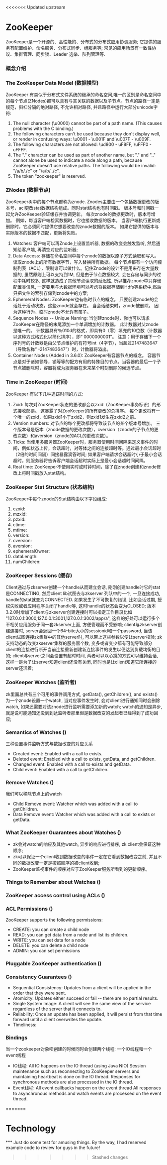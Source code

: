 <<<<<<< Updated upstream
# ZooKeeper
ZooKeeper是一个开源的、高性能的、分布式的分布式应用协调服务; 它提供的服务有配置维护、命名服务、分布式同步、组服务等; 常见的应用场景有一致性协议、集群管理、同步锁、Leader 选举、队列管理等.

### 概念介绍

### The ZooKeeper Data Model (数据模型)

ZooKeeper 有类似于分布式文件系统的继承的命名空间,唯一的区别是命名空间中的每个节点(ZNodes)都可以具有与其关联的数据以及子节点。节点的路径一定是规范，斜杠分隔的绝对路径, 不允许相对路径, 并且路径中运行大部分unicode字符:
1. The null character (\u0000) cannot be part of a path name. (This causes problems with the C binding.)
2. The following characters can't be used because they don't display well, or render in confusing ways: \u0001 - \u001F and \u007F - \u009F.
3. The following characters are not allowed: \ud800 - uF8FF, \uFFF0 - uFFFF.
4. The "." character can be used as part of another name, but "." and ".." cannot alone be used to indicate a node along a path, because ZooKeeper doesn't use relative paths. The following would be invalid: "/a/b/./c" or "/a/b/../c".
5. The token "zookeeper" is reserved.

### ZNodes (数据节点)

ZooKeeper树中的每个节点都称为znode. Znodes主要由一个包括数据更改的版本号，acl更改stat数据结构组成。同时stat结构也有时间戳。 版本号和时间戳一起允许ZooKeeper验证缓存并协调更新。 每次znode的数据更改时，版本号增加。 例如，每当客户端检索数据时，它也接收数据的版本。 
当客户端执行更新或删除时，它必须同时提供它想要改变的znode数据的版本。 如果它提供的版本与实际版本的数据不匹配，更新将失败。
1. Watches: 客户端可以再Znode上设置监听器, 数据的改变会触发监听, 然后通知给客户端, 再清空对应的监听器;
2. Data Access: 存储在命名空间中每个znode的数据以原子方式读取和写入。 读取znode上的所有数据字节，写入替换所有数据。 每个节点都有一个访问控制列表（ACL），限制谁可以做什么。记住Znode的设计不是用来存在大量数据的, 虽然原则上可以支持到1M,
但是由于节点数据较大, 会在存储与同步的过程中耗时较多, 这样就造成了其他节点读取的延迟性, 所以推荐znode中只存储配置类信息, 一定要用与大数据环境可以考虑将数据存储到Hdfs等系统中,然后只把文件的索引存储到znode中的方案;
3. Ephemeral Nodes: ZooKeeper也有临时节点的概念。 只要创建znode的会话处于活动状态，这些znode就会存在。 当会话结束时，znode被删除。 因为这种行为，临时znode不允许有孩子。
4. Sequence Nodes -- Unique Naming: 当创建znode时，你也可以请求ZooKeeper在路径的末尾添加一个单调增加的计数器。 此计数器对父znode是唯一的。 计数器具有％010d的格式，即具有0（零）填充的10位数（计数器以这种方式格式化以简化排序），即“<path> 0000000001”。 
 注意：用于存储下一个序列号的计数器是由父节点维护的有符号int（4字节），当超过2147483647（导致名称“<path> -2147483647”）时，计数器将溢出。
5. Container Nodes (Added in 3.6.0): ZooKeeper有容器节点的概念。 容器节点是对于诸如领导，锁等等的配方有用的特殊目的节点。当容器的最后一个子节点被删除时，容器将成为服务器在未来某个时刻删除的候选节点。

### Time in ZooKeeper (时间)

ZooKeeper 有以下几种追踪时间的方式:
1. Zxid: 每次对ZooKeeper状态的更改都会以zxid（ZooKeeper事务标识）的形式接收邮票。 这暴露了对ZooKeeper的所有更改的总排序。 每个更改将有一个唯一的zxid，如果zxid1小于zxid2，则zxid1发生在zxid2之前。
2. Version numbers: 对节点的每个更改都将导致该节点的某个版本号增加。 三个版本号是版本（znode数据的更改次数），cversion（znode的子节点的更改次数）和aversion（znode的ACL的更改次数）。
3. Ticks: 当使用多服务器ZooKeeper时，服务器使用时间间隔来定义事件的时间，例如状态上传，会话超时，对等体之间的连接超时等。通过最小会话超时（2倍的时间间隔）间接暴露滴答时间; 如果客户端请求会话超时小于最小会话超时，则服务器将告诉客户端会话超时实际上是最小会话超时间间隔。
4. Real time: ZooKeeper不使用实时或时钟时间，除了在znode创建和znode修改上将时间戳放入stat结构。

### ZooKeeper Stat Structure (状态结构)

ZooKeeper中每个znode的Stat结构由以下字段组成:
1. czxid:
2. mzxid:
3. pzxid:
4. ctime:
5. mtime:
6. version:
7. cversion:
8. aversion:
9. ephemeralOwner:
10. dataLength:
11. numChildren:

### ZooKeeper Sessions (缓存)

Client通过与zkserver创建一个handle从而建立会话, 刚刚创建handle时它的stat是CONNECTING, 然后client lib试图去与zkserver 列队中的一个, 一旦连接成功, handle的stat就变为CONNECTED. 如果发生了不可恢复的错误, 比如会话过期, 授权失败或者应用程序关闭了handle等,
这时handle的状态会变为CLOSED;
版本3.2.0时增加了client与zkserver创建连接时可以指定工作目录比如 "127.0.0.1:3000,127.0.0.1:3001,127.0.0.1:3002/app/a", 这样的好处可以运行多个不相关应用服务于同一套zkserver上面, 方便管理而不受影响;
client与zkserver创建连接时, server会返回一个64-bite大小的sessionid和一个password, 当该client试图连接zk集群中的其他server时, 可以带上这些参数以便让server校验;
zk支持动态的改变zkserver集群的服务器个数, 变多或者变少都有可能导致部分client的连接进行断开当前连接重新创建新连接事件的发生以便达到负载均衡的目的;
client与server之间会设置有超时时间, 两者可以以心跳的方式可以维持会话, 这样一是为了让server知道client还没有关闭, 同时也是让client知道它所连接的server还活着;

### ZooKeeper Watches (监听者)
zk里面总共有三个可用的事件调用方式, getData(), getChildren(), and exists()
为一个znode设置一个watch, 当对应事件发生时, 会对client进行通知同时会删除watch, 如果还需要对该znode进行监听需要添加新的watch;
watch的通知是异步, 就是说可能通知还没到到达监听者那里但是数据改变的发起者已经得到了成功回应;

### Semantics of Watches ()

三种设置事件监听方式与数据改变的对应关系
* Created event:
Enabled with a call to exists.
* Deleted event:
Enabled with a call to exists, getData, and getChildren.
* Changed event:
Enabled with a call to exists and getData.
* Child event:
Enabled with a call to getChildren.

### Remove Watches ()

我们可以移除节点上的watch
* Child Remove event:
Watcher which was added with a call to getChildren.
* Data Remove event:
Watcher which was added with a call to exists or getData.

### What ZooKeeper Guarantees about Watches ()

* zk会对watch的响应及其他watch, 异步的响应进行排序, zk client会保证这种顺序;
* zk可以保证一个client收到数据改变的事件一定在它看到数据改变之前, 并且不同的数据改变一定是按照顺序的被client收到;
* ZooKeeper监视事件的顺序对应于ZooKeeper服务所看到的更新顺序。

### Things to Remember about Watches ()

### ZooKeeper access control using ACLs ()

### ACL Permissions ()

ZooKeeper supports the following permissions:
* CREATE: you can create a child node
* READ: you can get data from a node and list its children.
* WRITE: you can set data for a node
* DELETE: you can delete a child node
* ADMIN: you can set permissions

### Pluggable ZooKeeper authentication ()

### Consistency Guarantees ()

* Sequential Consistency: Updates from a client will be applied in the order that they were sent.
* Atomicity: Updates either succeed or fail -- there are no partial results.
* Single System Image: A client will see the same view of the service regardless of the server that it connects to.
* Reliability: Once an update has been applied, it will persist from that time forward until a client overwrites the update.
* Timeliness: 

### Bindings

当一个zookeeper对象呗创建的时候同时会创建两个线程: 一个IO线程和一个event线程
* IO线程: All IO happens on the IO thread (using Java NIO)
Session maintenance such as reconnecting to ZooKeeper servers and maintaining heartbeat is done on the IO thread. Responses for synchronous methods are also processed in the IO thread.
* Event线程: All event callbacks happen on the event thread
All responses to asynchronous methods and watch events are processed on the event thread.




=======
# Technology

*** Just do some test for amusing things. By the way, I had reserved example code to review for guys in the future!
>>>>>>> Stashed changes
